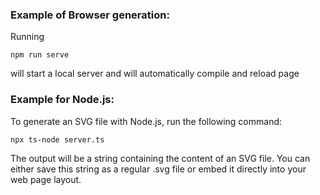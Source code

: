 ### Example of Browser generation: 
Running 
```bush
npm run serve
```
will start a local server and will automatically compile and reload page


### Example for Node.js:

To generate an SVG file with Node.js, run the following command:

```bash
npx ts-node server.ts
```

The output will be a string containing the content of an SVG file. You can either save this string as a regular .svg file or embed it directly into your web page layout.
